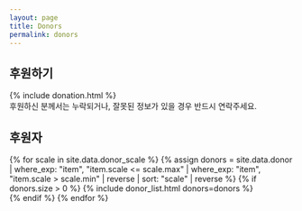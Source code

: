 ```yaml
---
layout: page
title: Donors
permalink: donors
---
```


## 후원하기

{% include donation.html %}  
후원하신 분께서는 누락되거나, 잘못된 정보가 있을 경우 반드시 연락주세요.

## 후원자

{% for scale in site.data.donor_scale %}
{% assign donors = site.data.donor | where_exp: "item", "item.scale <= scale.max" | where_exp: "item", "item.scale > scale.min" | reverse | sort: "scale" | reverse %}
{% if donors.size > 0 %}
{% include donor_list.html donors=donors %}
<br/>
{% endif %}
{% endfor %}
